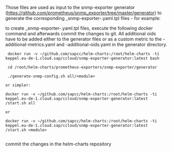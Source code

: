 Those files are used as input to the snmp-exporter generator (https://github.com/prometheus/snmp_exporter/tree/master/generator) to generate the corresponding _snmp-exporter-<module-name>.yaml.tpl files - for example:


to create _snmp-exporter-<module>.yaml.tpl files, execute the following docker command and afterwards commit the changes to git. All additional oids have to be added either to the generator files or as a custom metric to the <module>-additional-metrics.yaml and <module>-additional-oids.yaml in the generator directory.

```
 docker run -v ~/github.com/sapcc/helm-charts:/root/helm-charts -ti keppel.eu-de-1.cloud.sap/ccloud/snmp-exporter-generator:latest bash

 cd /root/helm-charts/prometheus-exporters/snmp-exporter/generator

 ./generate-snmp-config.sh all/<module>

or simpler:

docker run -v ~/github.com/sapcc/helm-charts:/root/helm-charts -ti keppel.eu-de-1.cloud.sap/ccloud/snmp-exporter-generator:latest /start.sh all

or

docker run -v ~/github.com/sapcc/helm-charts:/root/helm-charts -ti keppel.eu-de-1.cloud.sap/ccloud/snmp-exporter-generator:latest /start.sh <module>


```

commit the changes in the helm-charts repository
